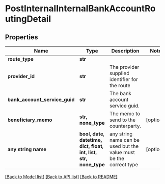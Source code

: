 # PostInternalInternalBankAccountRoutingDetail


## Properties
Name | Type | Description | Notes
------------ | ------------- | ------------- | -------------
**route_type** | **str** |  | 
**provider_id** | **str** | The provider supplied identifier for the route | 
**bank_account_service_guid** | **str** | The bank account service guid. | 
**beneficiary_memo** | **str, none_type** | The memo to send to the counterparty. | [optional] 
**any string name** | **bool, date, datetime, dict, float, int, list, str, none_type** | any string name can be used but the value must be the correct type | [optional]

[[Back to Model list]](../README.md#documentation-for-models) [[Back to API list]](../README.md#documentation-for-api-endpoints) [[Back to README]](../README.md)


